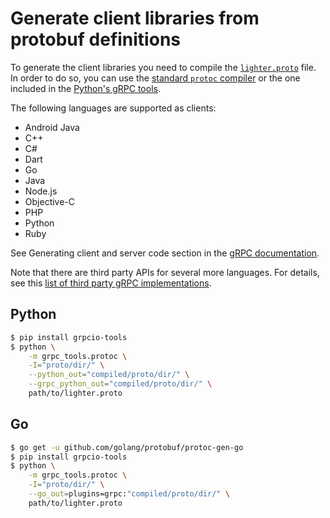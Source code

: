 # Generate client libraries from protobuf definitions

To generate the client libraries you need to compile the
[`lighter.proto`](/lighter/lighter.proto) file.
In order to do so, you can use the
[standard `protoc` compiler](https://github.com/protocolbuffers/protobuf/releases)
or the one included in the
[Python's gRPC tools](https://pypi.org/project/grpcio-tools).

The following languages are supported as clients:

- Android Java
- C++
- C#
- Dart
- Go
- Java
- Node.js
- Objective-C
- PHP
- Python
- Ruby

See Generating client and server code section in the
[gRPC documentation](https://grpc.io/docs/).

Note that there are third party APIs for several more languages.
For details, see this
[list of third party gRPC implementations](https://github.com/protocolbuffers/protobuf/blob/master/docs/third_party.md#rpc-implementations).


## Python

```bash
$ pip install grpcio-tools
$ python \
    -m grpc_tools.protoc \
    -I="proto/dir/" \
    --python_out="compiled/proto/dir/" \
    --grpc_python_out="compiled/proto/dir/" \
    path/to/lighter.proto
```


## Go

```bash
$ go get -u github.com/golang/protobuf/protoc-gen-go
$ pip install grpcio-tools
$ python \
    -m grpc_tools.protoc \
    -I="proto/dir/" \
    --go_out=plugins=grpc:"compiled/proto/dir/" \
    path/to/lighter.proto
```
